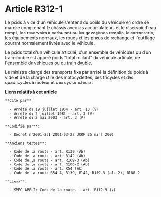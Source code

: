 # Article R312-1

Le poids à vide d'un véhicule s'entend du poids du véhicule en ordre de marche comprenant le châssis avec les accumulateurs
et le réservoir d'eau rempli, les réservoirs à carburant ou les gazogènes remplis, la carrosserie, les équipements normaux,
les roues et les pneus de rechange et l'outillage courant normalement livrés avec le véhicule.

Le poids total d'un véhicule articulé, d'un ensemble de véhicules ou d'un train double est appelé poids "total roulant" du
véhicule articulé, de l'ensemble de véhicules ou du train double.

Le ministre chargé des transports fixe par arrêté la définition du poids à vide et de la charge utile des motocyclettes, des
tricycles et des quadricycles à moteur et des cyclomoteurs.

**Liens relatifs à cet article**

	**Cité par**:

	  - Arrêté du 19 juillet 1954 - art. 13 (V)
	  - Arrêté du 2 juillet 1982 - art. 3 (V)
	  - Arrêté du 2 mai 2003 - art. 3 (V)

	**Codifié par**:

	  - Décret n°2001-251 2001-03-22 JORF 25 mars 2001

	**Anciens textes**:

	  - Code de la route - art. R139 (Ab)
	  - Code de la route - art. R142 (Ab)
	  - Code de la route - art. R169-3 (Ab)
	  - Code de la route - art. R188-2 (Ab)
	  - Code de la route - art. R54 (Ab)
	  - Code de la route R54 A, R139, R142, R169-3 (al. 2), R188-2

	**Liens**:

	  - SPEC_APPLI: Code de la route. - art. R312-9 (V)
